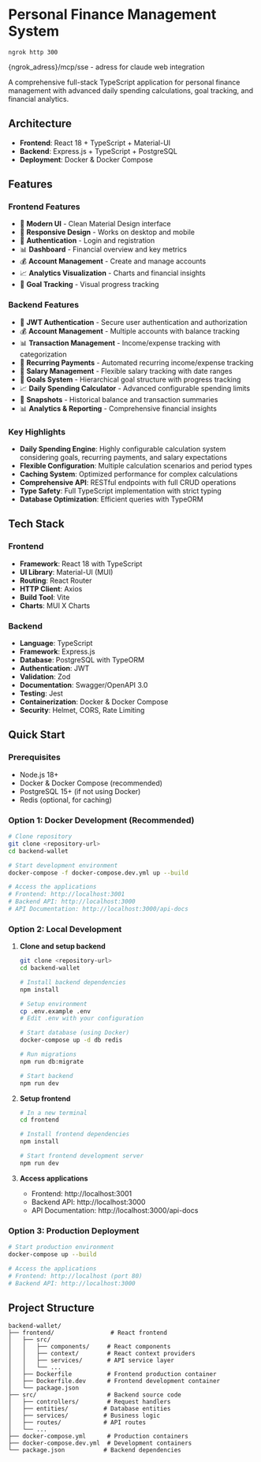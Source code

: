 # Personal Finance Management System

```
ngrok http 300
```
{ngrok_adress}/mcp/sse - adress for claude web integration


A comprehensive full-stack TypeScript application for personal finance management with advanced daily spending calculations, goal tracking, and financial analytics.

## Architecture

- **Frontend**: React 18 + TypeScript + Material-UI
- **Backend**: Express.js + TypeScript + PostgreSQL  
- **Deployment**: Docker & Docker Compose

## Features

### Frontend Features
- 🎨 **Modern UI** - Clean Material Design interface
- 📱 **Responsive Design** - Works on desktop and mobile
- 🔐 **Authentication** - Login and registration
- 📊 **Dashboard** - Financial overview and key metrics
- 💰 **Account Management** - Create and manage accounts
- 📈 **Analytics Visualization** - Charts and financial insights
- 🎯 **Goal Tracking** - Visual progress tracking

### Backend Features
- 🔐 **JWT Authentication** - Secure user authentication and authorization
- 💰 **Account Management** - Multiple accounts with balance tracking
- 📊 **Transaction Management** - Income/expense tracking with categorization
- 🔄 **Recurring Payments** - Automated recurring income/expense tracking
- 💼 **Salary Management** - Flexible salary tracking with date ranges
- 🎯 **Goals System** - Hierarchical goal structure with progress tracking
- 📈 **Daily Spending Calculator** - Advanced configurable spending limits
- 📸 **Snapshots** - Historical balance and transaction summaries
- 📊 **Analytics & Reporting** - Comprehensive financial insights

### Key Highlights
- **Daily Spending Engine**: Highly configurable calculation system considering goals, recurring payments, and salary expectations
- **Flexible Configuration**: Multiple calculation scenarios and period types
- **Caching System**: Optimized performance for complex calculations
- **Comprehensive API**: RESTful endpoints with full CRUD operations
- **Type Safety**: Full TypeScript implementation with strict typing
- **Database Optimization**: Efficient queries with TypeORM

## Tech Stack

### Frontend
- **Framework**: React 18 with TypeScript
- **UI Library**: Material-UI (MUI)
- **Routing**: React Router
- **HTTP Client**: Axios
- **Build Tool**: Vite
- **Charts**: MUI X Charts

### Backend
- **Language**: TypeScript
- **Framework**: Express.js
- **Database**: PostgreSQL with TypeORM
- **Authentication**: JWT
- **Validation**: Zod
- **Documentation**: Swagger/OpenAPI 3.0
- **Testing**: Jest
- **Containerization**: Docker & Docker Compose
- **Security**: Helmet, CORS, Rate Limiting

## Quick Start

### Prerequisites
- Node.js 18+
- Docker & Docker Compose (recommended)
- PostgreSQL 15+ (if not using Docker)
- Redis (optional, for caching)

### Option 1: Docker Development (Recommended)

```bash
# Clone repository
git clone <repository-url>
cd backend-wallet

# Start development environment
docker-compose -f docker-compose.dev.yml up --build

# Access the applications
# Frontend: http://localhost:3001
# Backend API: http://localhost:3000
# API Documentation: http://localhost:3000/api-docs
```

### Option 2: Local Development

1. **Clone and setup backend**
   ```bash
   git clone <repository-url>
   cd backend-wallet
   
   # Install backend dependencies
   npm install
   
   # Setup environment
   cp .env.example .env
   # Edit .env with your configuration
   
   # Start database (using Docker)
   docker-compose up -d db redis
   
   # Run migrations
   npm run db:migrate
   
   # Start backend
   npm run dev
   ```

2. **Setup frontend**
   ```bash
   # In a new terminal
   cd frontend
   
   # Install frontend dependencies
   npm install
   
   # Start frontend development server
   npm run dev
   ```

3. **Access applications**
   - Frontend: http://localhost:3001
   - Backend API: http://localhost:3000
   - API Documentation: http://localhost:3000/api-docs

### Option 3: Production Deployment

```bash
# Start production environment
docker-compose up --build

# Access the applications
# Frontend: http://localhost (port 80)
# Backend API: http://localhost:3000
```

## Project Structure

```
backend-wallet/
├── frontend/                # React frontend
│   ├── src/
│   │   ├── components/     # React components
│   │   ├── context/        # React context providers
│   │   ├── services/       # API service layer
│   │   └── ...
│   ├── Dockerfile          # Frontend production container
│   ├── Dockerfile.dev      # Frontend development container
│   └── package.json
├── src/                    # Backend source code
│   ├── controllers/        # Request handlers
│   ├── entities/          # Database entities
│   ├── services/          # Business logic
│   ├── routes/            # API routes
│   └── ...
├── docker-compose.yml      # Production containers
├── docker-compose.dev.yml  # Development containers
└── package.json           # Backend dependencies
```